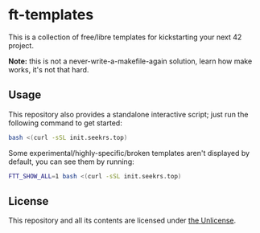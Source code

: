 # ft-templates

This is a collection of free/libre templates for kickstarting your next 42 project.

**Note:** this is not a never-write-a-makefile-again solution, learn how make works, it's not that hard.

## Usage

<!-- These templates can be used via [ft-cli](https://github.com/seekrs/ft-cli), using the `ft init` command. -->

This repository also provides a standalone interactive script; just run the following command to get started:

```sh
bash <(curl -sSL init.seekrs.top)
```

Some experimental/highly-specific/broken templates aren't displayed by default, you can see them by running:

```sh
FTT_SHOW_ALL=1 bash <(curl -sSL init.seekrs.top)
```

## License

This repository and all its contents are licensed under [the Unlicense](./LICENSE).
